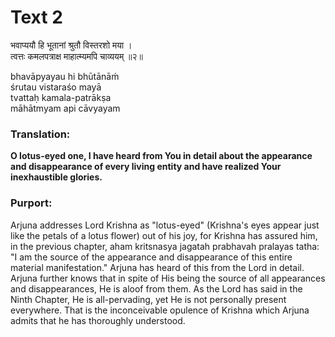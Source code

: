 # Text 2

भवाप्ययौ हि भूतानां श्रुतौ विस्तरशो मया ।  
त्वत्तः कमलपत्राक्ष माहात्म्यमपि चाव्ययम् ॥२॥

bhavāpyayau hi bhūtānāḿ  
śrutau vistaraśo mayā  
tvattaḥ kamala-patrākṣa  
māhātmyam api cāvyayam



### Translation:

**O lotus-eyed one, I have heard from You in detail about the appearance and disappearance of every living entity and have realized Your inexhaustible glories.**

### Purport:

Arjuna addresses Lord Krishna as "lotus-eyed" (Krishna's eyes appear just like the petals of a lotus flower) out of his joy, for Krishna has assured him, in the previous chapter, aham kritsnasya jagatah prabhavah pralayas tatha: "I am the source of the appearance and disappearance of this entire material manifestation." Arjuna has heard of this from the Lord in detail. Arjuna further knows that in spite of His being the source of all appearances and disappearances, He is aloof from them. As the Lord has said in the Ninth Chapter, He is all-pervading, yet He is not personally present everywhere. That is the inconceivable opulence of Krishna which Arjuna admits that he has thoroughly understood.
